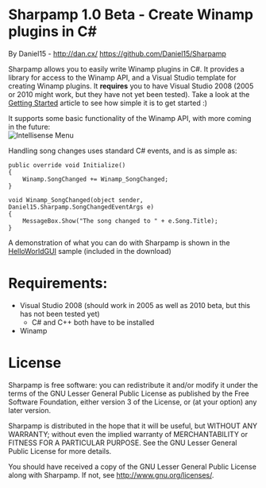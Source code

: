 Sharpamp 1.0 Beta - Create Winamp plugins in C#
===============================================
By Daniel15 - http://dan.cx/
https://github.com/Daniel15/Sharpamp

Sharpamp allows you to easily write Winamp plugins in C#. It provides a library for access to the
Winamp API, and a Visual Studio template for creating Winamp plugins. It **requires** you to have 
Visual Studio 2008 (2005 or 2010 might work, but they have not yet been tested). Take a look at the
[Getting Started](https://github.com/Daniel15/Sharpamp/wiki/Getting-Started) article to see how 
simple it is to get started :)

It supports some basic functionality of the Winamp API, with more coming in the future:  
![Intellisense Menu](http://stuff.dan.cx/images/projects/sharpamp/intellisense.png)

Handling song changes uses standard C# events, and is as simple as:

	public override void Initialize()
	{
		Winamp.SongChanged += Winamp_SongChanged;
	}

	void Winamp_SongChanged(object sender, Daniel15.Sharpamp.SongChangedEventArgs e)
	{
		MessageBox.Show("The song changed to " + e.Song.Title);
	}

A demonstration of what you can do with Sharpamp is shown in the [HelloWorldGUI](https://github.com/Daniel15/Sharpamp/wiki/HelloWorldGUI) sample (included in the download)

Requirements:
=============
 - Visual Studio 2008 (should work in 2005 as well as 2010 beta, but this has not been tested yet)
   - C# and C++ both have to be installed
 - Winamp

License
=======
Sharpamp is free software: you can redistribute it and/or modify
it under the terms of the GNU Lesser General Public License as published by
the Free Software Foundation, either version 3 of the License, or
(at your option) any later version.

Sharpamp is distributed in the hope that it will be useful,
but WITHOUT ANY WARRANTY; without even the implied warranty of
MERCHANTABILITY or FITNESS FOR A PARTICULAR PURPOSE.  See the
GNU Lesser General Public License for more details.

You should have received a copy of the GNU Lesser General Public License
along with Sharpamp.  If not, see <http://www.gnu.org/licenses/>.